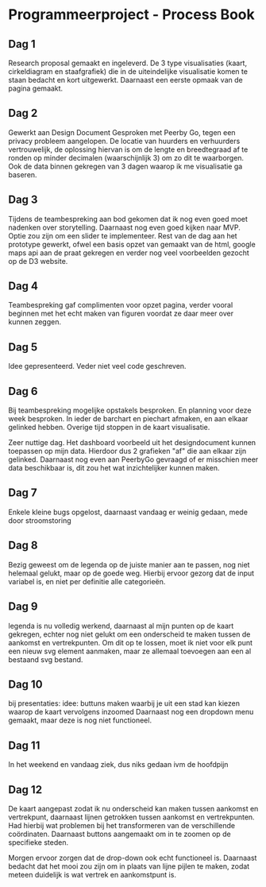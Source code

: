 # Programmeerproject - Process Book

## Dag 1
Research proposal gemaakt en ingeleverd. De 3 type visualisaties (kaart, cirkeldiagram en staafgrafiek) die in de uiteindelijke visualisatie komen te staan bedacht en kort uitgewerkt. Daarnaast een eerste opmaak van de pagina gemaakt.

## Dag 2
Gewerkt aan Design Document
Gesproken met Peerby Go, tegen een privacy probleem aangelopen. De locatie van huurders en verhuurders vertrouwelijk, de oplossing hiervan is om de lengte en breedtegraad af te ronden op minder decimalen (waarschijnlijk 3) om zo dit te waarborgen. Ook de data binnen gekregen van 3 dagen waarop ik me visualisatie ga baseren.

## Dag 3
Tijdens de teambespreking aan bod gekomen dat ik nog even goed moet nadenken over storytelling. Daarnaast nog even goed kijken naar MVP. Optie zou zijn om een slider te implementeer.
Rest van de dag aan het prototype gewerkt, ofwel een basis opzet van gemaakt van de html, google maps api aan de praat gekregen en verder nog veel voorbeelden gezocht op de D3 website.

## Dag 4
Teambespreking gaf complimenten voor opzet pagina, verder vooral beginnen met het echt maken van figuren voordat ze daar meer over kunnen zeggen.

## Dag 5
Idee gepresenteerd. Veder niet veel code geschreven.

## Dag 6
Bij teambespreking mogelijke opstakels besproken. En planning voor deze week besproken. In ieder de barchart en piechart afmaken, en aan elkaar gelinked hebben. Overige tijd stoppen in de kaart visualisatie.

Zeer nuttige dag. Het dashboard voorbeeld uit het designdocument kunnen toepassen op mijn data. Hierdoor dus 2 grafieken "af" die aan elkaar zijn gelinked. Daarnaast nog even aan PeerbyGo gevraagd of er misschien meer data beschikbaar is, dit zou het wat inzichtelijker kunnen maken.

## Dag 7
Enkele kleine bugs opgelost, daarnaast vandaag er weinig gedaan, mede door stroomstoring

## Dag 8
Bezig geweest om de legenda op de juiste manier aan te passen, nog niet helemaal gelukt, maar op de goede weg. Hierbij ervoor gezorg dat de input variabel is, en niet per definitie alle categorieën.

## Dag 9
legenda is nu volledig werkend, daarnaast al mijn punten op de kaart gekregen, echter nog niet gelukt om een onderscheid te maken tussen de aankomst en vertrekpunten. Om dit op te lossen, moet ik niet voor elk punt een nieuw svg element aanmaken, maar ze allemaal toevoegen aan een al bestaand svg bestand.

## Dag 10
bij presentaties:
idee: buttuns maken waarbij je uit een stad kan kiezen waarop de kaart vervolgens inzoomed
Daarnaast nog een dropdown menu gemaakt, maar deze is nog niet functioneel.

## Dag 11
In het weekend en vandaag ziek, dus niks gedaan ivm de hoofdpijn

## Dag 12
De kaart aangepast zodat ik nu onderscheid kan maken tussen aankomst en vertrekpunt, daarnaast lijnen getrokken tussen aankomst en vertrekpunten. Had hierbij wat problemen bij het transformeren van de verschillende coördinaten. Daarnaast buttons aangemaakt om in te zoomen op de specifieke steden.

Morgen ervoor zorgen dat de drop-down ook echt functioneel is. Daarnaast bedacht dat het mooi zou zijn om in plaats van lijne pijlen te maken, zodat meteen duidelijk is wat vertrek en aankomstpunt is.
